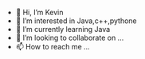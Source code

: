 - 👋 Hi, I’m Kevin
- 👀 I’m interested in Java,c++,pythone
- 🌱 I’m currently learning Java
- 💞️ I’m looking to collaborate on ...
- 📫 How to reach me ...

<!---
chitumaluxiaobu/chitumaluxiaobu is a ✨ special ✨ repository because its `README.md` (this file) appears on your GitHub profile.
You can click the Preview link to take a look at your changes.
--->
